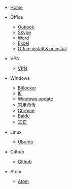 - [Home](/)

- Office
    - [Outlook](/outlook)
    - [Skype](/skype)
    - [Word](/word)
    - [Excel](/excel)
    - [Office install & uninstall](/Office_installing_uninstalling)

- VPN
    - [VPN]()

- Windows
    - [Bitlocker](/bitlocker)
    - [IE](/ie)
    - [Windows update](/windows-update)
    - [常用命令](/command)
    - [Chrome](/chrome)
    - [Baidu](/baidu)
    - [其它](/other)

- Linux
    - [Ubuntu](/ubuntu)

- Github
    - [Github](/github)

- Atom
  - [Atom](/Atom)
